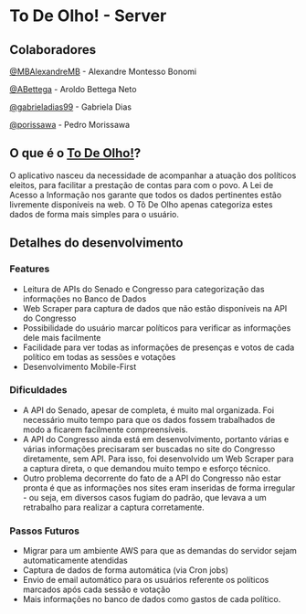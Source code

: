 # To De Olho! - Server

## Colaboradores
[@MBAlexandreMB](https://github.com/MBAlexandreMB) - Alexandre Montesso Bonomi

[@ABettega](https://github.com/ABettega) - Aroldo Bettega Neto

[@gabrieladias99](https://github.com/gabrieladias99) - Gabriela Dias

[@porissawa](https://github.com/porissawa) - Pedro Morissawa

## O que é o [To De Olho!](https://to-de-olho-app.herokuapp.com)?
O aplicativo nasceu da necessidade de acompanhar a atuação dos políticos eleitos, para facilitar a prestação de contas para com o povo. A Lei de Acesso a Informação nos garante que todos os dados pertinentes estão livremente disponíveis na web. O Tô De Olho apenas categoriza estes dados de forma mais simples para o usuário.

## Detalhes do desenvolvimento
### Features
- Leitura de APIs do Senado e Congresso para categorização das informações no Banco de Dados
- Web Scraper para captura de dados que não estão disponíveis na API do Congresso
- Possibilidade do usuário marcar políticos para verificar as informações dele mais facilmente
- Facilidade para ver todas as informações de presenças e votos de cada político em todas as sessões e votações
- Desenvolvimento Mobile-First
### Dificuldades
- A API do Senado, apesar de completa, é muito mal organizada. Foi necessário muito tempo para que os dados fossem trabalhados de modo a ficarem facilmente compreensíveis.
- A API do Congresso ainda está em desenvolvimento, portanto várias e várias informações precisaram ser buscadas no site do Congresso diretamente, sem API. Para isso, foi desenvolvido um Web Scraper para a captura direta, o que demandou muito tempo e esforço técnico.
- Outro problema decorrente do fato de a API do Congresso não estar pronta é que as informações nos sites eram inseridas de forma irregular - ou seja, em diversos casos fugiam do padrão, que levava a um retrabalho para realizar a captura corretamente.

### Passos Futuros
- Migrar para um ambiente AWS para que as demandas do servidor sejam automaticamente atendidas
- Captura de dados de forma automática (via Cron jobs)
- Envio de email automático para os usuários referente os políticos marcados após cada sessão e votação
- Mais informações no banco de dados como gastos de cada político.

